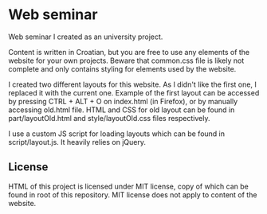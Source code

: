 # Web seminar

Web seminar I created as an university project.

Content is written in Croatian, but you are free to use any elements of the
website for your own projects. Beware that common.css file is likely not
complete and only contains styling for elements used by the website.

I created two different layouts for this website. As I didn't like the first
one, I replaced it with the current one. Example of the first layout can be
accessed by pressing CTRL + ALT + O on index.html (in Firefox), or by manually
accessing old.html file. HTML and CSS for old layout can be found in
part/layoutOld.html and style/layoutOld.css files respectively.

I use a custom JS script for loading layouts which can be found in
script/layout.js. It heavily relies on jQuery.

## License
HTML of this project is licensed under MIT license, copy of which can be found
in root of this repository. MIT license does not apply to content of the
website.
